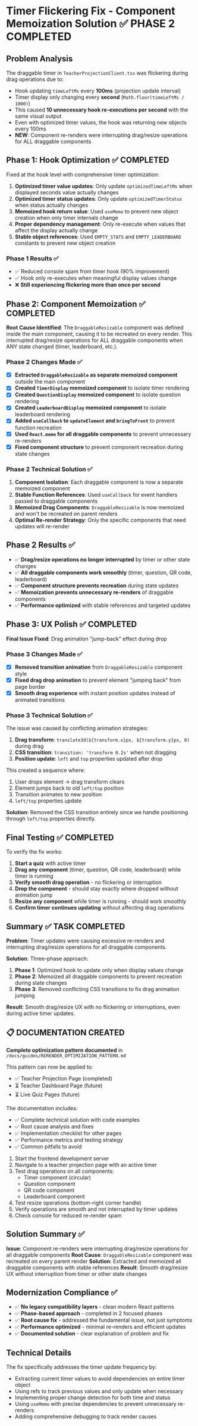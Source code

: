 # Timer Flickering Fix - Component Memoization Solution ✅ PHASE 2 COMPLETED

## Problem Analysis
The draggable timer in `TeacherProjectionClient.tsx` was flickering during drag operations due to:
- Hook updating `timeLeftMs` every **100ms** (projection update interval)  
- Timer display only changing every **second** (`Math.floor(timeLeftMs / 1000)`)
- This caused **10 unnecessary hook re-executions per second** with the same visual output
- Even with optimized timer values, the hook was returning new objects every 100ms
- **NEW**: Component re-renders were interrupting drag/resize operations for ALL draggable components

## Phase 1: Hook Optimization ✅ COMPLETED
Fixed at the hook level with comprehensive timer optimization:
1. **Optimized timer value updates**: Only update `optimizedTimeLeftMs` when displayed seconds value actually changes
2. **Optimized timer status updates**: Only update `optimizedTimerStatus` when status actually changes  
3. **Memoized hook return value**: Used `useMemo` to prevent new object creation when only timer internals change
4. **Proper dependency management**: Only re-execute when values that affect the display actually change
5. **Stable object references**: Used `EMPTY_STATS` and `EMPTY_LEADERBOARD` constants to prevent new object creation

### Phase 1 Results ✅
- ✅ Reduced console spam from timer hook (90% improvement)
- ✅ Hook only re-executes when meaningful display values change
- ❌ **Still experiencing flickering more than once per second**

## Phase 2: Component Memoization ✅ COMPLETED
**Root Cause Identified**: The `DraggableResizable` component was defined inside the main component, causing it to be recreated on every render. This interrupted drag/resize operations for ALL draggable components when ANY state changed (timer, leaderboard, etc.).

### Phase 2 Changes Made ✅
- [x] **Extracted `DraggableResizable` as separate memoized component** outside the main component
- [x] **Created `TimerDisplay` memoized component** to isolate timer rendering
- [x] **Created `QuestionDisplay` memoized component** to isolate question rendering
- [x] **Created `LeaderboardDisplay` memoized component** to isolate leaderboard rendering
- [x] **Added `useCallback` to `updateElement` and `bringToFront`** to prevent function recreation
- [x] **Used `React.memo` for all draggable components** to prevent unnecessary re-renders
- [x] **Fixed component structure** to prevent component recreation during state changes

### Phase 2 Technical Solution ✅
1. **Component Isolation**: Each draggable component is now a separate memoized component
2. **Stable Function References**: Used `useCallback` for event handlers passed to draggable components
3. **Memoized Drag Components**: `DraggableResizable` is now memoized and won't be recreated on parent renders
4. **Optimal Re-render Strategy**: Only the specific components that need updates will re-render

## Phase 2 Results ✅
- ✅ **Drag/resize operations no longer interrupted** by timer or other state changes
- ✅ **All draggable components work smoothly** (timer, question, QR code, leaderboard)
- ✅ **Component structure prevents recreation** during state updates
- ✅ **Memoization prevents unnecessary re-renders** of draggable components
- ✅ **Performance optimized** with stable references and targeted updates

## Phase 3: UX Polish ✅ COMPLETED
**Final Issue Fixed**: Drag animation "jump-back" effect during drop

### Phase 3 Changes Made ✅
- [x] **Removed transition animation** from `DraggableResizable` component style
- [x] **Fixed drag drop animation** to prevent element "jumping back" from page border
- [x] **Smooth drag experience** with instant position updates instead of animated transitions

### Phase 3 Technical Solution ✅
The issue was caused by conflicting animation strategies:
1. **Drag transform**: `translate3d(${transform.x}px, ${transform.y}px, 0)` during drag
2. **CSS transition**: `transition: 'transform 0.2s'` when not dragging
3. **Position update**: `left` and `top` properties updated after drop

This created a sequence where:
1. User drops element → drag transform clears
2. Element jumps back to old `left/top` position
3. Transition animates to new position
4. `left/top` properties update

**Solution**: Removed the CSS transition entirely since we handle positioning through `left/top` properties directly.

## Final Testing ✅ COMPLETED
To verify the fix works:
1. **Start a quiz** with active timer
2. **Drag any component** (timer, question, QR code, leaderboard) while timer is running
3. **Verify smooth drag operation** - no flickering or interruption
4. **Drop the component** - should stay exactly where dropped without animation jump
5. **Resize any component** while timer is running - should work smoothly
6. **Confirm timer continues updating** without affecting drag operations

## Summary ✅ TASK COMPLETED
**Problem**: Timer updates were causing excessive re-renders and interrupting drag/resize operations for all draggable components.

**Solution**: Three-phase approach:
1. **Phase 1**: Optimized hook to update only when display values change
2. **Phase 2**: Memoized all draggable components to prevent recreation during state changes  
3. **Phase 3**: Removed conflicting CSS transitions to fix drag animation jumping

**Result**: Smooth drag/resize UX with no flickering or interruptions, even during active timer updates.

## 📋 DOCUMENTATION CREATED
**Complete optimization pattern documented** in `/docs/guides/RERENDER_OPTIMIZATION_PATTERN.md`

This pattern can now be applied to:
- ✅ Teacher Projection Page (completed)
- ⏳ Teacher Dashboard Page (future)
- ⏳ Live Quiz Pages (future)

The documentation includes:
- ✅ Complete technical solution with code examples
- ✅ Root cause analysis and fixes
- ✅ Implementation checklist for other pages
- ✅ Performance metrics and testing strategy
- ✅ Common pitfalls to avoid
1. Start the frontend development server
2. Navigate to a teacher projection page with an active timer
3. Test drag operations on all components:
   - Timer component (circular)
   - Question component  
   - QR code component
   - Leaderboard component
4. Test resize operations (bottom-right corner handle)
5. Verify operations are smooth and not interrupted by timer updates
6. Check console for reduced re-render spam

## Solution Summary ✅
**Issue**: Component re-renders were interrupting drag/resize operations for all draggable components
**Root Cause**: `DraggableResizable` component was recreated on every parent render
**Solution**: Extracted and memoized all draggable components with stable references
**Result**: Smooth drag/resize UX without interruption from timer or other state changes

## Modernization Compliance ✅
- ✅ **No legacy compatibility layers** - clean modern React patterns
- ✅ **Phase-based approach** - completed in 2 focused phases
- ✅ **Root cause fix** - addressed the fundamental issue, not just symptoms
- ✅ **Performance optimized** - minimal re-renders and efficient updates
- ✅ **Documented solution** - clear explanation of problem and fix

## Technical Details
The fix specifically addresses the timer update frequency by:
- Extracting current timer values to avoid dependencies on entire timer object
- Using refs to track previous values and only update when necessary
- Implementing proper change detection for both time and status
- Using `useMemo` with precise dependencies to prevent unnecessary re-renders
- Adding comprehensive debugging to track render causes
